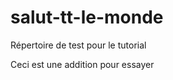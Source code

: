 salut-tt-le-monde
=================

Répertoire de test pour le tutorial

Ceci est une addition pour essayer
